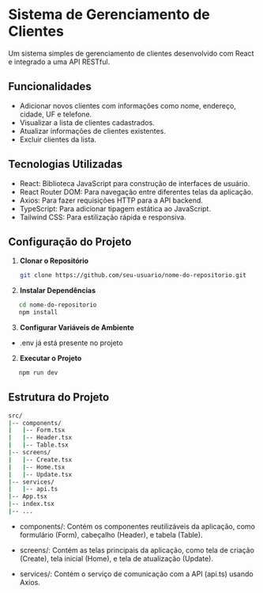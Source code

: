 # Sistema de Gerenciamento de Clientes

Um sistema simples de gerenciamento de clientes desenvolvido com React e integrado a uma API RESTful.

## Funcionalidades

- Adicionar novos clientes com informações como nome, endereço, cidade, UF e telefone.
- Visualizar a lista de clientes cadastrados.
- Atualizar informações de clientes existentes.
- Excluir clientes da lista.

## Tecnologias Utilizadas

- React: Biblioteca JavaScript para construção de interfaces de usuário.
- React Router DOM: Para navegação entre diferentes telas da aplicação.
- Axios: Para fazer requisições HTTP para a API backend.
- TypeScript: Para adicionar tipagem estática ao JavaScript.
- Tailwind CSS: Para estilização rápida e responsiva.

## Configuração do Projeto

1. **Clonar o Repositório**

   ```bash
   git clone https://github.com/seu-usuario/nome-do-repositorio.git
   ```

2. **Instalar Dependências**

 ```bash
    cd nome-do-repositorio
    npm install
   ```

3. **Configurar Variáveis de Ambiente**

- .env já está presente no projeto

2. **Executar o Projeto**

 ```bash
    npm run dev
   ```

## Estrutura do Projeto

```bash
src/
|-- components/
|   |-- Form.tsx
|   |-- Header.tsx
|   |-- Table.tsx
|-- screens/
|   |-- Create.tsx
|   |-- Home.tsx
|   |-- Update.tsx
|-- services/
|   |-- api.ts
|-- App.tsx
|-- index.tsx
|-- ...
```

- components/: Contém os componentes reutilizáveis da aplicação, como formulário (Form), cabeçalho (Header), e tabela (Table).

- screens/: Contém as telas principais da aplicação, como tela de criação (Create), tela inicial (Home), e tela de atualização (Update).

- services/: Contém o serviço de comunicação com a API (api.ts) usando Axios.
